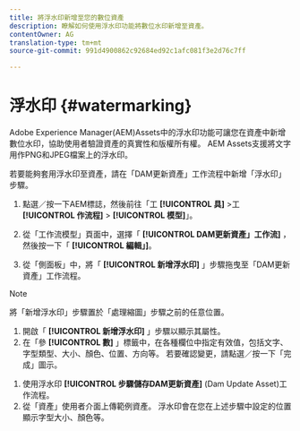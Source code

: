```yaml
---
title: 將浮水印新增至您的數位資產
description: 瞭解如何使用浮水印功能將數位水印新增至資產。
contentOwner: AG
translation-type: tm+mt
source-git-commit: 991d4900862c92684ed92c1afc081f3e2d76c7ff

---
```



# 浮水印 {#watermarking}

Adobe Experience Manager(AEM)Assets中的浮水印功能可讓您在資產中新增數位水印，協助使用者驗證資產的真實性和版權所有權。 AEM Assets支援將文字用作PNG和JPEG檔案上的浮水印。

若要能夠套用浮水印至資產，請在「DAM更新資產」工作流程中新增「浮水印」步驟。

1. 點選／按一下AEM標誌，然後前往「工 **[!UICONTROL 具]** >工 **[!UICONTROL 作流程]** > **[!UICONTROL 模型]**」。
1. 從「工作流模型」頁面中，選擇「 **[!UICONTROL DAM更新資產」工作流]** ，然後按一下「 **[!UICONTROL 編輯」]**。

1. 從「側面板」中，將「 **[!UICONTROL 新增浮水印]** 」步驟拖曳至「DAM更新資產」工作流程。

<!--  ![Darg add watermark step in the DAM update asset workflow](assets/add_watermark_step_aem_assets.png) -->

>[!NOTE]
>
>將「新增浮水印」步驟置於「處理縮圖」步驟之前的任意位置。

1. 開啟「 **[!UICONTROL 新增浮水印]** 」步驟以顯示其屬性。
1. 在「參 **[!UICONTROL 數]** 」標籤中，在各種欄位中指定有效值，包括文字、字型類型、大小、顏色、位置、方向等。 若要確認變更，請點選／按一下「完成」圖示。

<!--   ![Provide the arguments in the add watermark step in Assets](assets/arguments_add_watermark_aem_assets.png) -->

1. 使用浮水印 **[!UICONTROL 步驟儲存DAM更新資產]** (Dam Update Asset)工作流程。
1. 從「資產」使用者介面上傳範例資產。 浮水印會在您在上述步驟中設定的位置顯示字型大小、顏色等。
